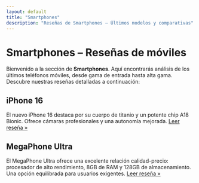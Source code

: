 ```yaml
---
layout: default
title: "Smartphones"
description: "Reseñas de Smartphones – Últimos modelos y comparativas"
---
```

# Smartphones – Reseñas de móviles

Bienvenido a la sección de **Smartphones**. Aquí encontrarás análisis de los últimos teléfonos móviles, desde gama de entrada hasta alta gama. Descubre nuestras reseñas detalladas a continuación:

## iPhone 16
El nuevo iPhone 16 destaca por su cuerpo de titanio y un potente chip A18 Bionic. Ofrece cámaras profesionales y una autonomía mejorada. [Leer reseña »](iphone-16.html)

## MegaPhone Ultra
El MegaPhone Ultra ofrece una excelente relación calidad-precio: procesador de alto rendimiento, 8GB de RAM y 128GB de almacenamiento. Una opción equilibrada para usuarios exigentes. [Leer reseña »](mega-phone-ultra.html)
